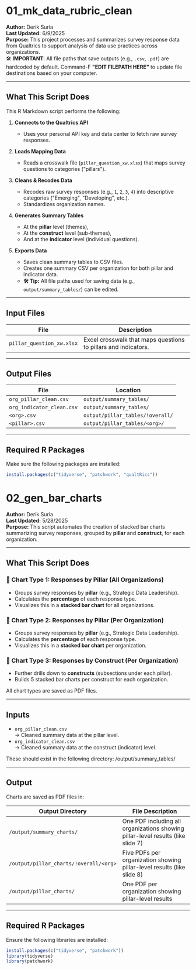 # 01_mk_data_rubric_clean

**Author:** Derik Suria  
**Last Updated:** 6/9/2025  
**Purpose:** This project processes and summarizes survey response data from Qualtrics to support analysis of data use practices across organizations.  
🛠️ **IMPORTANT**: All file paths that save outputs (e.g., `.csv`, `.pdf`) are hardcoded by default. Command-F **"EDIT FILEPATH HERE"** to update file destinations based on your computer.


---

## What This Script Does

This R Markdown script performs the following:

1. **Connects to the Qualtrics API**  
   - Uses your personal API key and data center to fetch raw survey responses.

2. **Loads Mapping Data**  
   - Reads a crosswalk file (`pillar_question_xw.xlsx`) that maps survey questions to categories ("pillars").

3. **Cleans & Recodes Data**  
   - Recodes raw survey responses (e.g., `1`, `2`, `3`, `4`) into descriptive categories ("Emerging", "Developing", etc.).
   - Standardizes organization names.

4. **Generates Summary Tables**  
   - At the **pillar** level (themes),
   - At the **construct** level (sub-themes),
   - And at the **indicator** level (individual questions).

5. **Exports Data**  
   - Saves clean summary tables to CSV files.
   - Creates one summary CSV per organization for both pillar and indicator data.
   - **🛠️ Tip:** All file paths used for saving data (e.g., `output/summary_tables/`) can be edited.

---

## Input Files

| File | Description |
|------|-------------|
| `pillar_question_xw.xlsx` | Excel crosswalk that maps questions to pillars and indicators. |

---

## Output Files

| File | Location |
|------|----------|
| `org_pillar_clean.csv` | `output/summary_tables/` |
| `org_indicator_clean.csv` | `output/summary_tables/` |
| `<org>.csv` | `output/pillar_tables/!overall/` |
| `<pillar>.csv` | `output/pillar_tables/<org>/` |

---

## Required R Packages

Make sure the following packages are installed:

```r
install.packages(c("tidyverse", "patchwork", "qualtRics"))
```

# 02_gen_bar_charts

**Author:** Derik Suria  
**Last Updated:** 5/28/2025  
**Purpose:** This script automates the creation of stacked bar charts summarizing survey responses, grouped by **pillar** and **construct**, for each organization.

---

## What This Script Does

### 🔹 Chart Type 1: Responses by Pillar (All Organizations)
- Groups survey responses by **pillar** (e.g., Strategic Data Leadership).
- Calculates the **percentage** of each response type.
- Visualizes this in a **stacked bar chart** for all organizations.

### 🔹 Chart Type 2: Responses by Pillar (Per Organization)
- Groups survey responses by **pillar** (e.g., Strategic Data Leadership).
- Calculates the **percentage** of each response type.
- Visualizes this in a **stacked bar chart** per organization.

### 🔹 Chart Type 3: Responses by Construct (Per Organization)
- Further drills down to **constructs** (subsections under each pillar).
- Builds 5 stacked bar charts per construct for each organization.

All chart types are saved as PDF files.

---

## Inputs

- `org_pillar_clean.csv`  
  → Cleaned summary data at the pillar level.
- `org_indicator_clean.csv`  
  → Cleaned summary data at the construct (indicator) level.

These should exist in the following directory: /output/summary_tables/

---

## Output

Charts are saved as PDF files in:

| Output Directory | File Description |
|------------------|------------------|
| `/output/summary_charts/`     | One PDF including all organizations showing pillar-level results (like slide 7) |
| `/output/pillar_charts/!overall/<org>`     | Five PDFs per organization showing pillar-level results (like slide 8) |
| `/output/pillar_charts/`     | One PDF per organization showing pillar-level results |

---

## Required R Packages

Ensure the following libraries are installed:

```r
install.packages(c("tidyverse", "patchwork"))
library(tidyverse)
library(patchwork)

